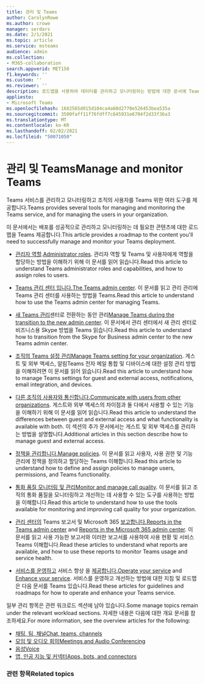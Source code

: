 ```yaml
---
title: 관리 및 Teams
author: CarolynRowe
ms.author: crowe
manager: serdars
ms.date: 2/1/2021
ms.topic: article
ms.service: msteams
audience: admin
ms.collection:
- M365-collaboration
search.appverid: MET150
f1.keywords: ''
ms.custom: ''
ms.reviewer: ''
description: 로드맵을 사용하여 데이터를 관리하고 모니터링하는 방법에 대한 문서에 Teams.
appliesto:
- Microsoft Teams
ms.openlocfilehash: 1682565d015d104ca4a60d2770e526453bea535a
ms.sourcegitcommit: 3500faff11f76fdff7c645931e6704f2d33f36a3
ms.translationtype: MT
ms.contentlocale: ko-KR
ms.lasthandoff: 02/02/2021
ms.locfileid: "50071050"
---
```

# <a name="manage-and-monitor-teams"></a><span data-ttu-id="633a7-103">관리 및 Teams</span><span class="sxs-lookup"><span data-stu-id="633a7-103">Manage and monitor Teams</span></span>

<span data-ttu-id="633a7-104">Teams 서비스를 관리하고 모니터링하고 조직의 사용자를 Teams 위한 여러 도구를 제공합니다.</span><span class="sxs-lookup"><span data-stu-id="633a7-104">Teams provides several tools for managing and monitoring the Teams service, and for managing the users in your organization.</span></span>

<span data-ttu-id="633a7-105">이 문서에서는 배포를 성공적으로 관리하고 모니터링하는 데 필요한 콘텐츠에 대한 로드맵을 Teams 제공합니다.</span><span class="sxs-lookup"><span data-stu-id="633a7-105">This article provides a roadmap to the content you'll need to successfully manage and monitor your Teams deployment.</span></span>

- <span data-ttu-id="633a7-106">[관리자 역할](using-admin-roles.md).</span><span class="sxs-lookup"><span data-stu-id="633a7-106">[Administrator roles](using-admin-roles.md).</span></span> <span data-ttu-id="633a7-107">관리자 역할 및 Teams 및 사용자에게 역할을 할당하는 방법을 이해하기 위해 이 문서를 읽어 읽습니다.</span><span class="sxs-lookup"><span data-stu-id="633a7-107">Read this article to understand Teams administrator roles and capabilities, and how to assign roles to users.</span></span>

- <span data-ttu-id="633a7-108">[Teams 관리 센터 입니다.](manage-teams-in-modern-portal.md)</span><span class="sxs-lookup"><span data-stu-id="633a7-108">[The Teams admin center](manage-teams-in-modern-portal.md).</span></span> <span data-ttu-id="633a7-109">이 문서를 읽고 관리 관리에 Teams 관리 센터를 사용하는 방법을 Teams.</span><span class="sxs-lookup"><span data-stu-id="633a7-109">Read this article to understand how to use the Teams admin center for managing Teams.</span></span>  

- <span data-ttu-id="633a7-110">[새 Teams 관리](manage-teams-skypeforbusiness-admin-center.md)센터로 전환하는 동안 관리</span><span class="sxs-lookup"><span data-stu-id="633a7-110">[Manage Teams during the transition to the new admin center](manage-teams-skypeforbusiness-admin-center.md).</span></span> <span data-ttu-id="633a7-111">이 문서에서 관리 센터에서 새 관리 센터로 비즈니스용 Skype 방법을 Teams 읽습니다.</span><span class="sxs-lookup"><span data-stu-id="633a7-111">Read this article to understand how to transition from the Skype for Business admin center to the new Teams admin center.</span></span> 

- <span data-ttu-id="633a7-112">[조직의 Teams 설정 관리](enable-features-office-365.md)</span><span class="sxs-lookup"><span data-stu-id="633a7-112">[Manage Teams setting for your organization](enable-features-office-365.md).</span></span> <span data-ttu-id="633a7-113">게스트 및 외부 액세스, 알림Teams 전자 메일 통합 및 디바이스에 대한 설정 관리 방법을 이해하려면 이 문서를 읽어 읽습니다.</span><span class="sxs-lookup"><span data-stu-id="633a7-113">Read this article to understand how to manage Teams settings for guest and external access, notifications, email integration, and devices.</span></span>  

- <span data-ttu-id="633a7-114">[다른 조직의 사용자와 통신합니다.](communicate-with-users-from-other-organizations.md)</span><span class="sxs-lookup"><span data-stu-id="633a7-114">[Communicate with users from other organizations](communicate-with-users-from-other-organizations.md).</span></span> <span data-ttu-id="633a7-115">게스트와 외부 액세스의 차이점과 둘 다에서 사용할 수 있는 기능을 이해하기 위해 이 문서를 읽어 읽습니다.</span><span class="sxs-lookup"><span data-stu-id="633a7-115">Read this article to understand the differences between guest and external access and what functionality is available with both.</span></span> <span data-ttu-id="633a7-116">이 섹션의 추가 문서에서는 게스트 및 외부 액세스를 관리하는 방법을 설명합니다.</span><span class="sxs-lookup"><span data-stu-id="633a7-116">Additional articles in this section describe how to manage guest and external access.</span></span>

- <span data-ttu-id="633a7-117">[정책을 관리합니다.](assign-policies.md)</span><span class="sxs-lookup"><span data-stu-id="633a7-117">[Manage policies](assign-policies.md).</span></span> <span data-ttu-id="633a7-118">이 문서를 읽고 사용자, 사용 권한 및 기능 관리에 정책을 정의하고 할당하는 Teams 이해합니다.</span><span class="sxs-lookup"><span data-stu-id="633a7-118">Read this article to understand how to define and assign policies to manage users, permissions, and Teams functionality.</span></span>

- <span data-ttu-id="633a7-119">[통화 품질 모니터링 및 관리](monitor-call-quality-qos.md)</span><span class="sxs-lookup"><span data-stu-id="633a7-119">[Monitor and manage call quality](monitor-call-quality-qos.md).</span></span> <span data-ttu-id="633a7-120">이 문서를 읽고 조직의 통화 품질을 모니터링하고 개선하는 데 사용할 수 있는 도구를 사용하는 방법을 이해합니다.</span><span class="sxs-lookup"><span data-stu-id="633a7-120">Read this article to understand how to use the tools available for monitoring and improving call quality for your organization.</span></span>

- <span data-ttu-id="633a7-121">[관리 센터의](teams-analytics-and-reports/teams-reporting-reference.md) Teams 보고서 및 Microsoft 365 [보고합니다.](teams-activity-reports.md)</span><span class="sxs-lookup"><span data-stu-id="633a7-121">[Reports in the Teams admin center](teams-analytics-and-reports/teams-reporting-reference.md) and [Reports in the Microsoft 365 admin center](teams-activity-reports.md).</span></span> <span data-ttu-id="633a7-122">이 문서를 읽고 사용 가능한 보고서와 이러한 보고서를 사용하여 사용 현황 및 서비스 Teams 이해합니다.</span><span class="sxs-lookup"><span data-stu-id="633a7-122">Read these articles to understand what reports are available, and how to use these reports to monitor Teams usage and service health.</span></span>

- <span data-ttu-id="633a7-123">[서비스를 운영하고](teams-analytics-and-reports/teams-reporting-reference.md) 서비스 향상 을 [제공합니다.](upgrade-enhance-my-service.md)</span><span class="sxs-lookup"><span data-stu-id="633a7-123">[Operate your service](teams-analytics-and-reports/teams-reporting-reference.md) and [Enhance your service](upgrade-enhance-my-service.md).</span></span> <span data-ttu-id="633a7-124">서비스를 운영하고 개선하는 방법에 대한 지침 및 로드맵은 다음 문서를 Teams 있습니다.</span><span class="sxs-lookup"><span data-stu-id="633a7-124">Read these articles for guidelines and roadmaps for how to operate and enhance your Teams service.</span></span>

<span data-ttu-id="633a7-125">일부 관리 항목은 관련 워크로드 섹션에 남아 있습니다.</span><span class="sxs-lookup"><span data-stu-id="633a7-125">Some manage topics remain under the relevant workload sections.</span></span> <span data-ttu-id="633a7-126">자세한 내용은 다음에 대한 개요 문서를 참조하세요.</span><span class="sxs-lookup"><span data-stu-id="633a7-126">For more information, see the overview articles for the following:</span></span>

- [<span data-ttu-id="633a7-127">채팅, 팀, 채널</span><span class="sxs-lookup"><span data-stu-id="633a7-127">Chat, teams, channels</span></span>](deploy-chat-teams-channels-microsoft-teams-landing-page.md)
- [<span data-ttu-id="633a7-128">모임 및 오디오 회의</span><span class="sxs-lookup"><span data-stu-id="633a7-128">Meetings and Audio Conferencing</span></span>](deploy-meetings-microsoft-teams-landing-page.md)
- [<span data-ttu-id="633a7-129">음성</span><span class="sxs-lookup"><span data-stu-id="633a7-129">Voice</span></span>](cloud-voice-landing-page.md)
- [<span data-ttu-id="633a7-130">앱, 인공 지능 및 커넥터</span><span class="sxs-lookup"><span data-stu-id="633a7-130">Apps, bots, and connectors</span></span>](deploy-apps-microsoft-teams-landing-page.md)


### <a name="related-topics"></a><span data-ttu-id="633a7-131">관련 항목</span><span class="sxs-lookup"><span data-stu-id="633a7-131">Related topics</span></span>

